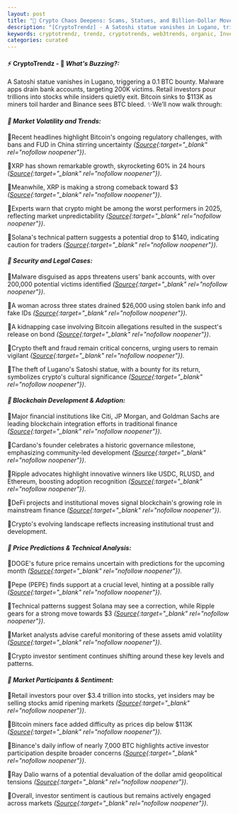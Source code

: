 ```yaml
---
layout: post
title: "🌇 Crypto Chaos Deepens: Scams, Statues, and Billion-Dollar Moves"
description: "[CryptoTrendz] - A Satoshi statue vanishes in Lugano, triggering a 0.1 BTC bounty. Malware apps drain bank accounts, targeting 200K victims. Retail investors pour trillions into stocks while insiders quietly exit. Bitcoin sinks to $113K as miners toil harder and Binance sees BTC bleed."
keywords: cryptotrendz, trendz, cryptotrends, web3trends, organic, Investors, China, PEPE, Ethereum, Market, Bank, BTC, Binance, XRP, Bitcoin, Analyst, Mining
categories: curated
---
```


#### ⚡ CryptoTrendz - 📌 *What's Buzzing?:*

A Satoshi statue vanishes in Lugano, triggering a 0.1 BTC bounty. Malware apps drain bank accounts, targeting 200K victims. Retail investors pour trillions into stocks while insiders quietly exit. Bitcoin sinks to $113K as miners toil harder and Binance sees BTC bleed. ✨We’ll now walk through:


#### *🔖  Market Volatility and Trends:*  

🔹Recent headlines highlight Bitcoin's ongoing regulatory challenges, with bans and FUD in China stirring uncertainty *([Source](https://s.avyag.com/8nfw){:target="_blank" rel="nofollow noopener"})*.  

🔹XRP has shown remarkable growth, skyrocketing 60% in 24 hours *([Source](https://s.avyag.com/z2z7){:target="_blank" rel="nofollow noopener"})*.  

🔹Meanwhile, XRP is making a strong comeback toward $3 *([Source](https://s.avyag.com/jv0k){:target="_blank" rel="nofollow noopener"})*.  

🔹Experts warn that crypto might be among the worst performers in 2025, reflecting market unpredictability *([Source](https://s.avyag.com/bqnx){:target="_blank" rel="nofollow noopener"})*.  

🔹Solana's technical pattern suggests a potential drop to $140, indicating caution for traders *([Source](https://s.avyag.com/oh3w){:target="_blank" rel="nofollow noopener"})*.  

#### *🔖  Security and Legal Cases:*  

🔹Malware disguised as apps threatens users’ bank accounts, with over 200,000 potential victims identified *([Source](https://s.avyag.com/hdg1){:target="_blank" rel="nofollow noopener"})*.  

🔹A woman across three states drained $26,000 using stolen bank info and fake IDs *([Source](https://s.avyag.com/qx8k){:target="_blank" rel="nofollow noopener"})*.  

🔹A kidnapping case involving Bitcoin allegations resulted in the suspect's release on bond *([Source](https://s.avyag.com/t35v){:target="_blank" rel="nofollow noopener"})*.  

🔹Crypto theft and fraud remain critical concerns, urging users to remain vigilant *([Source](https://s.avyag.com/hdg1){:target="_blank" rel="nofollow noopener"})*.  

🔹The theft of Lugano's Satoshi statue, with a bounty for its return, symbolizes crypto's cultural significance *([Source](https://s.avyag.com/c88r){:target="_blank" rel="nofollow noopener"})*.  

#### *🔖  Blockchain Development & Adoption:*  

🔹Major financial institutions like Citi, JP Morgan, and Goldman Sachs are leading blockchain integration efforts in traditional finance *([Source](https://s.avyag.com/4o73){:target="_blank" rel="nofollow noopener"})*.  

🔹Cardano's founder celebrates a historic governance milestone, emphasizing community-led development *([Source](https://s.avyag.com/0wgl){:target="_blank" rel="nofollow noopener"})*.  

🔹Ripple advocates highlight innovative winners like USDC, RLUSD, and Ethereum, boosting adoption recognition *([Source](https://s.avyag.com/eh2s){:target="_blank" rel="nofollow noopener"})*.  

🔹DeFi projects and institutional moves signal blockchain's growing role in mainstream finance *([Source](https://s.avyag.com/4o73){:target="_blank" rel="nofollow noopener"})*.  

🔹Crypto's evolving landscape reflects increasing institutional trust and development.

#### *🔖  Price Predictions & Technical Analysis:*  

🔹DOGE's future price remains uncertain with predictions for the upcoming month *([Source](https://s.avyag.com/elhy){:target="_blank" rel="nofollow noopener"})*.  

🔹Pepe (PEPE) finds support at a crucial level, hinting at a possible rally *([Source](https://s.avyag.com/5bqj){:target="_blank" rel="nofollow noopener"})*.  

🔹Technical patterns suggest Solana may see a correction, while Ripple gears for a strong move towards $3 *([Source](https://s.avyag.com/jv0k){:target="_blank" rel="nofollow noopener"})*.  

🔹Market analysts advise careful monitoring of these assets amid volatility *([Source](https://s.avyag.com/oh3w){:target="_blank" rel="nofollow noopener"})*.  

🔹Crypto investor sentiment continues shifting around these key levels and patterns.

#### *🔖  Market Participants & Sentiment:*  

🔹Retail investors pour over $3.4 trillion into stocks, yet insiders may be selling stocks amid ripening markets *([Source](https://s.avyag.com/f2om){:target="_blank" rel="nofollow noopener"})*.  

🔹Bitcoin miners face added difficulty as prices dip below $113K *([Source](https://s.avyag.com/6h7j){:target="_blank" rel="nofollow noopener"})*.  

🔹Binance's daily inflow of nearly 7,000 BTC highlights active investor participation despite broader concerns *([Source](https://s.avyag.com/evqs){:target="_blank" rel="nofollow noopener"})*.  

🔹Ray Dalio warns of a potential devaluation of the dollar amid geopolitical tensions *([Source](https://s.avyag.com/nbzs){:target="_blank" rel="nofollow noopener"})*.  

🔹Overall, investor sentiment is cautious but remains actively engaged across markets *([Source](https://s.avyag.com/evqs){:target="_blank" rel="nofollow noopener"})*.